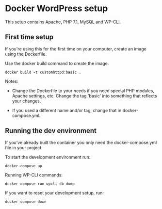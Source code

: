 # Docker WordPress setup

This setup contains Apache, PHP 7.1, MySQL and WP-CLI.

## First time setup

If you're using this for the first time on your computer, create an image using the Dockerfile.

Use the docker build command to create the image.

`docker build -t customhttpd:basic .`

Notes: 

* Change the Dockerfile to your needs if you need special PHP modules, Apache settings, etc. Change the tag 'basic' into something that reflects your changes.

* If you used a different name and/or tag, change that in docker-compose.yml.

## Running the dev environment

If you've already built the container you only need the docker-compose.yml file in your project.

To start the development environment run:

`docker-compose up`

Running WP-CLI commands:

`docker-compose run wpcli db dump`

If you want to reset your development setup, run:

`docker-compose down`